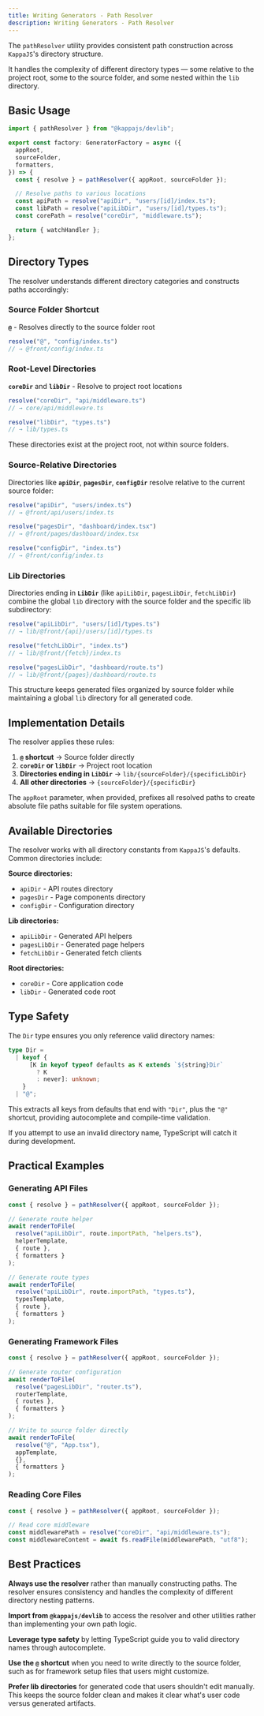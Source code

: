 ```yaml
---
title: Writing Generators - Path Resolver
description: Writing Generators - Path Resolver
---
```


The `pathResolver` utility provides consistent path construction
across `KappaJS`'s directory structure.

It handles the complexity of different directory types —
some relative to the project root, some to the source folder,
and some nested within the `lib` directory.

## Basic Usage

```ts [factory.ts]
import { pathResolver } from "@kappajs/devlib";

export const factory: GeneratorFactory = async ({
  appRoot,
  sourceFolder,
  formatters,
}) => {
  const { resolve } = pathResolver({ appRoot, sourceFolder });

  // Resolve paths to various locations
  const apiPath = resolve("apiDir", "users/[id]/index.ts");
  const libPath = resolve("apiLibDir", "users/[id]/types.ts");
  const corePath = resolve("coreDir", "middleware.ts");

  return { watchHandler };
};
```

## Directory Types

The resolver understands different directory categories
and constructs paths accordingly:

### Source Folder Shortcut

**`@`** - Resolves directly to the source folder root

```ts
resolve("@", "config/index.ts")
// → @front/config/index.ts
```

### Root-Level Directories

**`coreDir`** and **`libDir`** - Resolve to project root locations

```ts
resolve("coreDir", "api/middleware.ts")
// → core/api/middleware.ts

resolve("libDir", "types.ts")
// → lib/types.ts
```

These directories exist at the project root, not within source folders.

### Source-Relative Directories

Directories like **`apiDir`**, **`pagesDir`**, **`configDir`**
resolve relative to the current source folder:

```ts
resolve("apiDir", "users/index.ts")
// → @front/api/users/index.ts

resolve("pagesDir", "dashboard/index.tsx")
// → @front/pages/dashboard/index.tsx

resolve("configDir", "index.ts")
// → @front/config/index.ts
```

### Lib Directories

Directories ending in **`LibDir`** (like `apiLibDir`, `pagesLibDir`, `fetchLibDir`)
combine the global `lib` directory with the source folder and the specific lib subdirectory:

```ts
resolve("apiLibDir", "users/[id]/types.ts")
// → lib/@front/{api}/users/[id]/types.ts

resolve("fetchLibDir", "index.ts")
// → lib/@front/{fetch}/index.ts

resolve("pagesLibDir", "dashboard/route.ts")
// → lib/@front/{pages}/dashboard/route.ts
```

This structure keeps generated files organized by source folder
while maintaining a global `lib` directory for all generated code.

## Implementation Details

The resolver applies these rules:

1. **`@` shortcut** → Source folder directly
2. **`coreDir` or `libDir`** → Project root location
3. **Directories ending in `LibDir`** → `lib/{sourceFolder}/{specificLibDir}`
4. **All other directories** → `{sourceFolder}/{specificDir}`

The `appRoot` parameter, when provided, prefixes all resolved paths
to create absolute file paths suitable for file system operations.

## Available Directories

The resolver works with all directory constants from `KappaJS`'s defaults.
Common directories include:

**Source directories:**
- `apiDir` - API routes directory
- `pagesDir` - Page components directory
- `configDir` - Configuration directory

**Lib directories:**
- `apiLibDir` - Generated API helpers
- `pagesLibDir` - Generated page helpers
- `fetchLibDir` - Generated fetch clients

**Root directories:**
- `coreDir` - Core application code
- `libDir` - Generated code root

## Type Safety

The `Dir` type ensures you only reference valid directory names:

```ts
type Dir =
  | keyof {
      [K in keyof typeof defaults as K extends `${string}Dir`
        ? K
        : never]: unknown;
    }
  | "@";
```

This extracts all keys from defaults that end with `"Dir"`,
plus the `"@"` shortcut, providing autocomplete and compile-time validation.

If you attempt to use an invalid directory name,
TypeScript will catch it during development.

## Practical Examples

### Generating API Files

```ts
const { resolve } = pathResolver({ appRoot, sourceFolder });

// Generate route helper
await renderToFile(
  resolve("apiLibDir", route.importPath, "helpers.ts"),
  helperTemplate,
  { route },
  { formatters }
);

// Generate route types
await renderToFile(
  resolve("apiLibDir", route.importPath, "types.ts"),
  typesTemplate,
  { route },
  { formatters }
);
```

### Generating Framework Files

```ts
const { resolve } = pathResolver({ appRoot, sourceFolder });

// Generate router configuration
await renderToFile(
  resolve("pagesLibDir", "router.ts"),
  routerTemplate,
  { routes },
  { formatters }
);

// Write to source folder directly
await renderToFile(
  resolve("@", "App.tsx"),
  appTemplate,
  {},
  { formatters }
);
```

### Reading Core Files

```ts
const { resolve } = pathResolver({ appRoot, sourceFolder });

// Read core middleware
const middlewarePath = resolve("coreDir", "api/middleware.ts");
const middlewareContent = await fs.readFile(middlewarePath, "utf8");
```

## Best Practices

**Always use the resolver** rather than manually constructing paths.
The resolver ensures consistency and handles the complexity
of different directory nesting patterns.

**Import from `@kappajs/devlib`** to access the resolver and other utilities
rather than implementing your own path logic.

**Leverage type safety** by letting TypeScript guide you
to valid directory names through autocomplete.

**Use the `@` shortcut** when you need to write directly to the source folder,
such as for framework setup files that users might customize.

**Prefer lib directories** for generated code that users shouldn't edit manually.
This keeps the source folder clean and makes it clear
what's user code versus generated artifacts.

